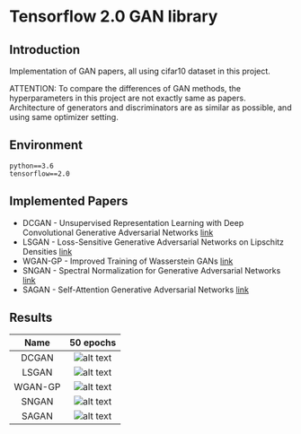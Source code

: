 # Tensorflow 2.0 GAN library

## Introduction
Implementation of GAN papers, all using cifar10 dataset in this project.

ATTENTION:
To compare the differences of GAN methods, the hyperparameters in this project are not exactly same as papers.
Architecture of generators and discriminators are as similar as possible, and using same optimizer setting.

## Environment

```
python==3.6
tensorflow==2.0
```

##  Implemented Papers

 - DCGAN - Unsupervised Representation Learning with Deep Convolutional Generative Adversarial Networks [link](https://arxiv.org/abs/1511.06434)
 - LSGAN - Loss-Sensitive Generative Adversarial Networks on Lipschitz Densities [link](https://arxiv.org/abs/1701.06264)
 - WGAN-GP - Improved Training of Wasserstein GANs [link](https://arxiv.org/abs/1704.00028)
 - SNGAN - Spectral Normalization for Generative Adversarial Networks [link](https://arxiv.org/abs/1802.05957)
 - SAGAN - Self-Attention Generative Adversarial Networks [link](https://arxiv.org/abs/1805.08318)
 
## Results

| Name | 50 epochs |
| :---: | :---: |
| DCGAN | ![alt text](https://i.imgur.com/DupOZSn.png "DCGAN") |
| LSGAN | ![alt text](https://i.imgur.com/fEn0eFO.png "LSGAN") |
| WGAN-GP | ![alt text](https://i.imgur.com/n6egM1D.png "WGAN-GP") |
| SNGAN | ![alt text](https://i.imgur.com/sMXuAeD.png "SNGAN") |
| SAGAN | ![alt text](https://i.imgur.com/akHOQBd.png "SAGAN") |